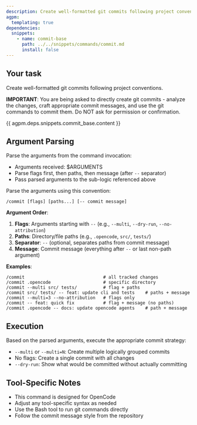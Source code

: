 ```yaml
---
description: Create well-formatted git commits following project conventions - supports single or multiple logically grouped commits
agpm:
  templating: true
dependencies:
  snippets:
    - name: commit-base
      path: ../../snippets/commands/commit.md
      install: false
---
```


## Your task

Create well-formatted git commits following project conventions.

**IMPORTANT**: You are being asked to directly create git commits - analyze the changes, craft appropriate commit messages, and use the git commands to commit them. Do NOT ask for permission or confirmation.

{{ agpm.deps.snippets.commit_base.content }}

## Argument Parsing

Parse the arguments from the command invocation:

- Arguments received: $ARGUMENTS
- Parse flags first, then paths, then message (after `--` separator)
- Pass parsed arguments to the sub-logic referenced above

Parse the arguments using this convention:

```
/commit [flags] [paths...] [-- commit message]
```

**Argument Order**:

1. **Flags**: Arguments starting with `--` (e.g., `--multi`, `--dry-run`, `--no-attribution`)
2. **Paths**: Directory/file paths (e.g., `.opencode`, `src/`, `tests/`)
3. **Separator**: `--` (optional, separates paths from commit message)
4. **Message**: Commit message (everything after `--` or last non-path argument)

**Examples**:

```
/commit                              # all tracked changes
/commit .opencode                    # specific directory
/commit --multi src/ tests/          # flag + paths
/commit src/ tests/ -- feat: update cli and tests    # paths + message
/commit --multi=3 --no-attribution   # flags only
/commit -- feat: quick fix           # flag + message (no paths)
/commit .opencode -- docs: update opencode agents    # path + message
```

## Execution

Based on the parsed arguments, execute the appropriate commit strategy:

- `--multi` or `--multi=N`: Create multiple logically grouped commits
- No flags: Create a single commit with all changes
- `--dry-run`: Show what would be committed without actually committing

## Tool-Specific Notes

- This command is designed for OpenCode
- Adjust any tool-specific syntax as needed
- Use the Bash tool to run git commands directly
- Follow the commit message style from the repository
